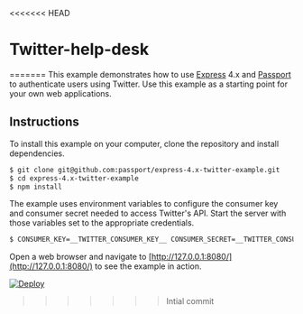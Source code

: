 <<<<<<< HEAD
# Twitter-help-desk
=======
This example demonstrates how to use [Express](http://expressjs.com/) 4.x and
[Passport](http://passportjs.org/) to authenticate users using Twitter.  Use
this example as a starting point for your own web applications.

## Instructions

To install this example on your computer, clone the repository and install
dependencies.

```bash
$ git clone git@github.com:passport/express-4.x-twitter-example.git
$ cd express-4.x-twitter-example
$ npm install
```

The example uses environment variables to configure the consumer key and
consumer secret needed to access Twitter's API.  Start the server with those
variables set to the appropriate credentials.

```bash
$ CONSUMER_KEY=__TWITTER_CONSUMER_KEY__ CONSUMER_SECRET=__TWITTER_CONSUMER_SECRET__ node server.js
```

Open a web browser and navigate to [http://127.0.0.1:8080/](http://127.0.0.1:8080/)
to see the example in action.


[![Deploy](https://www.herokucdn.com/deploy/button.svg)](https://heroku.com/deploy)
>>>>>>> Intial commit
